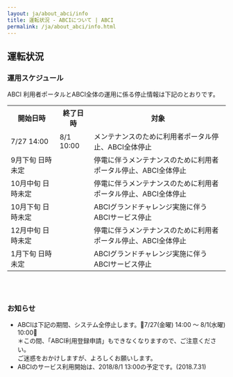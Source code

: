 ```yaml
---
layout: ja/about_abci/info
title: 運転状況 - ABCIについて | ABCI
permalink: /ja/about_abci/info.html
---
```


<h2 class="h2">運転状況</h2>

<h3 class="h3">運用スケジュール</h3>
<p class="c">ABCI 利用者ポータルとABCI全体の運用に係る停止情報は下記のとおりです。</p>
<table class="table">
  <tr>
    <th>開始日時</th>
    <th>終了日時</th>
    <th>対象</th>
  </tr>
  <tr>
    <td>7/27 14:00 </td>
    <td>8/1 10:00</td>
    <td>メンテナンスのために利用者ポータル停止、ABCI全体停止</td>
  </tr>
  <tr>
    <td>9月下旬 日時未定</td>
    <td>&nbsp;</td>
    <td>停電に伴うメンテナンスのために利用者ポータル停止、ABCI全体停止</td>
  </tr>
  <tr>
    <td>10月中旬 日時未定</td>
    <td>&nbsp;</td>
    <td>停電に伴うメンテナンスのために利用者ポータル停止、ABCI全体停止</td>
  </tr>
  <tr>
    <td>10月下旬 日時未定</td>
    <td>&nbsp;</td>
    <td>ABCIグランドチャレンジ実施に伴うABCIサービス停止</td>
  </tr>
  <tr>
    <td>12月中旬 日時未定</td>
    <td>&nbsp;</td>
    <td>停電に伴うメンテナンスのために利用者ポータル停止、ABCI全体停止</td>
  </tr>
  <tr>
    <td>1月下旬 日時未定</td>
    <td>&nbsp;</td>
    <td>ABCIグランドチャレンジ実施に伴うABCIサービス停止</td>
  </tr>
</table>
<br /><br />
<h3 class="h3">お知らせ</h3>
<ul class="dot_ul c">
<li class="dot">ABCIは下記の期間、システム全停止します。7/27(金曜) 14:00 ～ 8/1(水曜) 10:00<br />＊この間、「ABCI利用登録申請」もできなくなりますので、ご注意ください。<br />ご迷惑をおかけしますが、よろしくお願いします。</li>
<li class="dot">ABCIのサービス利用開始は、2018/8/1 13:00の予定です。(2018.7.31)</li>
</ul>  

